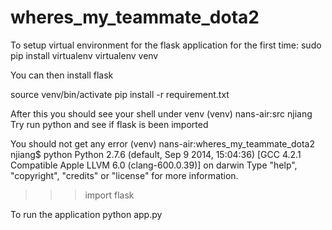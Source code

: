 # wheres_my_teammate_dota2
To setup virtual environment for the flask application
for the first time:
sudo pip install virtualenv
virtualenv venv

You can then install flask

source venv/bin/activate
pip install -r requirement.txt

After this you should see your shell under venv
(venv) nans-air:src njiang
Try run python and see if flask is been imported

You should not get any error
(venv) nans-air:wheres_my_teammate_dota2 njiang$ python
Python 2.7.6 (default, Sep  9 2014, 15:04:36)
[GCC 4.2.1 Compatible Apple LLVM 6.0 (clang-600.0.39)] on darwin
Type "help", "copyright", "credits" or "license" for more information.
>>> import flask
>>>

To run the application
python app.py
